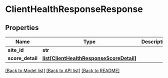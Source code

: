 # ClientHealthResponseResponse

## Properties
Name | Type | Description | Notes
------------ | ------------- | ------------- | -------------
**site_id** | **str** |  | [optional] 
**score_detail** | [**list[ClientHealthResponseScoreDetail]**](ClientHealthResponseScoreDetail.md) |  | [optional] 

[[Back to Model list]](../README.md#documentation-for-models) [[Back to API list]](../README.md#documentation-for-api-endpoints) [[Back to README]](../README.md)


